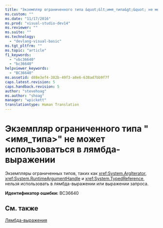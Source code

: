 ```yaml
---
title: "Экземпляр ограниченного типа &quot;&lt;имя_типа&gt;&quot; не может использоваться в лямбда-выражении | Microsoft Docs"
ms.custom: ""
ms.date: "11/17/2016"
ms.prod: "visual-studio-dev14"
ms.reviewer: ""
ms.suite: ""
ms.technology: 
  - "devlang-visual-basic"
ms.tgt_pltfrm: ""
ms.topic: "article"
f1_keywords: 
  - "vbc36640"
  - "bc36640"
helpviewer_keywords: 
  - "BC36640"
ms.assetid: d88e3ef4-382b-49f3-a8e6-638ad7bb9f7f
caps.latest.revision: 5
caps.handback.revision: 5
author: "stevehoag"
ms.author: "shoag"
manager: "wpickett"
translationtype: Human Translation
---
```

# Экземпляр ограниченного типа &quot;&lt;имя_типа&gt;&quot; не может использоваться в лямбда-выражении
Экземпляры ограниченных типов, таких как <xref:System.ArgIterator>, <xref:System.RuntimeArgumentHandle> и <xref:System.TypedReference>, нельзя использовать в лямбда\-выражении или выражении запроса.  
  
 **Идентификатор ошибки:** BC36640  
  
## См. также  
 [Лямбда\-выражения](../../visual-basic/programming-guide/language-features/procedures/lambda-expressions.md)